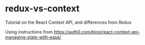 # redux-vs-context
Tutorial on the React Context API, and differences from Redux

Using instructions from https://auth0.com/blog/react-context-api-managing-state-with-ease/
